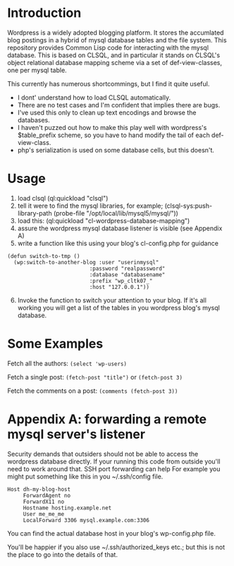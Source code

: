 # Introduction

Wordpress is a widely adopted blogging platform.  It stores the accumlated blog postings in a hybrid of mysql database tables and the file system.  This repository provides Common Lisp code for interacting with the mysql database.  This is based on CLSQL, and in particular it stands on CLSQL's object relational database mapping scheme via a set of def-view-classes, one per mysql table.

This currently has numerous shortcommings, but I find it quite useful.
* I dont' understand how to load CLSQL automatically.
* There are no test cases and I'm confident that implies there are bugs.
* I've used this only to clean up text encodings and browse the databases.
* I haven't puzzed out how to make this play well with wordpress's $table_prefix scheme, so you have to hand modify the tail of each def-view-class.
* php's serialization is used on some database cells, but this doesn't.

# Usage

1. load clsql (ql:quickload "clsql")
2. tell it were to find the mysql libraries, for example; (clsql-sys:push-library-path (probe-file \"/opt/local/lib/mysql5/mysql/\"))
3. load this: (ql:quickload "cl-wordpress-database-mapping")
4. assure the wordpress mysql database listener is visible (see Appendix A)
5. write a function like this using your blog's cl-config.php for guidance
```common-lisp
(defun switch-to-tmp ()
  (wp:switch-to-another-blog :user "userinmysql"
                          :password "realpassword"
                          :database "databasename"
                          :prefix "wp_cltk07_"
                          :host "127.0.0.1"))
```
6. Invoke the function to switch your attention to your blog.  If it's all working you
will get a list of the tables in you wordpress blog's mysql database.

# Some Examples

Fetch all the authors: `(select 'wp-users)`

Fetch a single post: `(fetch-post "title")` or `(fetch-post 3)`

Fetch the comments on a post: `(comments (fetch-post 3))`

# Appendix A: forwarding a remote mysql server's listener

Security demands that outsiders should not be able to access the wordpress database directly.  If your running this code from outside you'll need to work around that.  SSH port forwarding can help  For example you might put something like this in you ~/.ssh/config file.

```
Host dh-my-blog-host
     ForwardAgent no
     ForwardX11 no
     Hostname hosting.example.net
     User me_me_me
     LocalForward 3306 mysql.example.com:3306
```

You can find the actual database host in your blog's wp-config.php file.

You'll be happier if you also use ~/.ssh/authorized_keys etc.; but this is not the place to go into the details of that.
